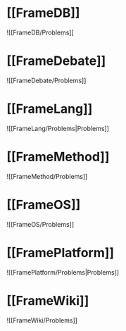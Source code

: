 # [[FrameDB]]
![[FrameDB/Problems]]
# [[FrameDebate]]
![[FrameDebate/Problems]]
# [[FrameLang]]
![[FrameLang/Problems|Problems]]
# [[FrameMethod]]
![[FrameMethod/Problems]]
# [[FrameOS]]
![[FrameOS/Problems]]
# [[FramePlatform]]
![[FramePlatform/Problems|Problems]]
# [[FrameWiki]]
![[FrameWiki/Problems]]